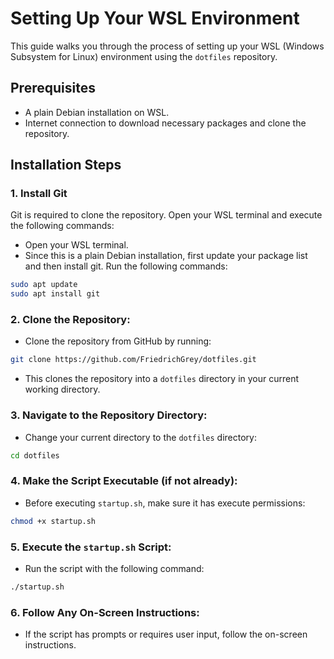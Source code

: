 # Setting Up Your WSL Environment

This guide walks you through the process of setting up your WSL (Windows Subsystem for Linux) environment using the `dotfiles` repository.

## Prerequisites

- A plain Debian installation on WSL.
- Internet connection to download necessary packages and clone the repository.

## Installation Steps

### 1. Install Git

Git is required to clone the repository. Open your WSL terminal and execute the following commands:
- Open your WSL terminal.
- Since this is a plain Debian installation, first update your package list and then install git. Run the following commands:
```bash
sudo apt update
sudo apt install git
```

### 2. **Clone the Repository**:
- Clone the repository from GitHub by running:
```bash
git clone https://github.com/FriedrichGrey/dotfiles.git
```
- This clones the repository into a `dotfiles` directory in your current working directory.

### 3. **Navigate to the Repository Directory**:
- Change your current directory to the `dotfiles` directory:
```bash
cd dotfiles
```

### 4. **Make the Script Executable** (if not already):
- Before executing `startup.sh`, make sure it has execute permissions:
```bash
chmod +x startup.sh
```

### 5. **Execute the `startup.sh` Script**:
- Run the script with the following command:
```bash
./startup.sh
```

### 6. **Follow Any On-Screen Instructions**:
- If the script has prompts or requires user input, follow the on-screen instructions.
